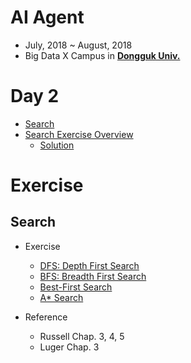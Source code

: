 # AI Agent

- July, 2018 ~ August, 2018
- Big Data X Campus in [**Dongguk Univ.**](http://www.dongguk.edu/mbs/kr/index.jsp)

# Day 2

- [Search](./Search.pdf)
- [Search Exercise Overview](./Search_Exercise.pdf)
	- [Solution](./Search_Solution.pdf)

# Exercise

## Search

- Exercise
	- [DFS: Depth First Search](./Search/DFS.md)
	- [BFS: Breadth First Search](./Search/BFS.md)
	- [Best-First Search](./Search/Best_First_Search.md)
	- [A* Search](./Search/A_Star_Search.md)

- Reference
	- Russell Chap. 3, 4, 5
	- Luger Chap. 3